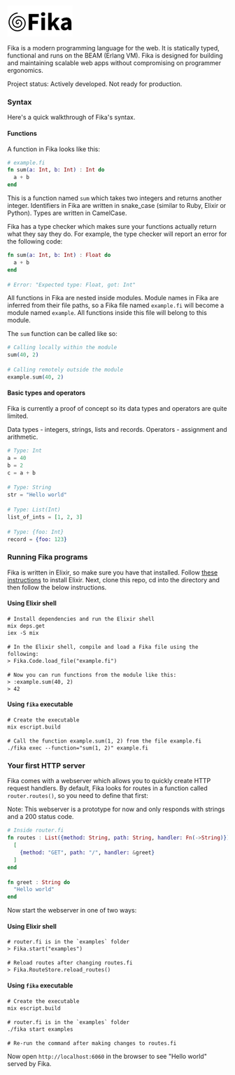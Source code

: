 <img src="https://github.com/fika-lang/assets/blob/master/logo.png?raw=true" width="150"/>

Fika is a modern programming language for the web.
It is statically typed, functional and runs on the BEAM (Erlang VM).
Fika is designed for building and maintaining scalable web apps without
compromising on programmer ergonomics.

Project status: Actively developed. Not ready for production.

### Syntax

Here's a quick walkthrough of Fika's syntax.

#### Functions

A function in Fika looks like this:

```elixir
# example.fi
fn sum(a: Int, b: Int) : Int do
  a + b
end
```

This is a function named `sum` which takes two integers and returns another integer.
Identifiers in Fika are written in snake_case (similar to Ruby, Elixir or Python).
Types are written in CamelCase.

Fika has a type checker which makes sure your functions actually return what
they say they do. For example, the type checker will report an error for
the following code:

```elixir
fn sum(a: Int, b: Int) : Float do
  a + b
end

# Error: "Expected type: Float, got: Int"
```

All functions in Fika are nested inside modules.
Module names in Fika are inferred from their file paths, so a Fika file named
`example.fi` will become a module named `example`. All functions inside this
file will belong to this module.

The `sum` function can be called like so:

```elixir
# Calling locally within the module
sum(40, 2)

# Calling remotely outside the module
example.sum(40, 2)
```

#### Basic types and operators

Fika is currently a proof of concept so its data types and operators are quite
limited.

Data types - integers, strings, lists and records.
Operators - assignment and arithmetic.

```elixir
# Type: Int
a = 40
b = 2
c = a + b

# Type: String
str = "Hello world"

# Type: List(Int)
list_of_ints = [1, 2, 3]

# Type: {foo: Int}
record = {foo: 123}
```

### Running Fika programs

Fika is written in Elixir, so make sure you have that installed.
Follow [these instructions](https://elixir-lang.org/install.html) to install
Elixir. Next, clone this repo, cd into the directory and then follow the below instructions.

#### Using Elixir shell

```
# Install dependencies and run the Elixir shell
mix deps.get
iex -S mix

# In the Elixir shell, compile and load a Fika file using the following:
> Fika.Code.load_file("example.fi")

# Now you can run functions from the module like this:
> :example.sum(40, 2)
> 42
```

#### Using `fika` executable

```
# Create the executable
mix escript.build

# Call the function example.sum(1, 2) from the file example.fi
./fika exec --function="sum(1, 2)" example.fi
```

### Your first HTTP server

Fika comes with a webserver which allows you to quickly create HTTP request
handlers. By default, Fika looks for routes in a function called
`router.routes()`, so you need to define that first:

Note: This webserver is a prototype for now and only responds with strings and
a 200 status code.

```elixir
# Inside router.fi
fn routes : List({method: String, path: String, handler: Fn(->String)}) do
  [
    {method: "GET", path: "/", handler: &greet}
  ]
end

fn greet : String do
  "Hello world"
end
```

Now start the webserver in one of two ways:

#### Using Elixir shell

```
# router.fi is in the `examples` folder
> Fika.start("examples")

# Reload routes after changing routes.fi
> Fika.RouteStore.reload_routes()
```

#### Using `fika` executable

```
# Create the executable
mix escript.build

# router.fi is in the `examples` folder
./fika start examples

# Re-run the command after making changes to routes.fi
```

Now open `http://localhost:6060` in the browser to see "Hello world" served
by Fika.
